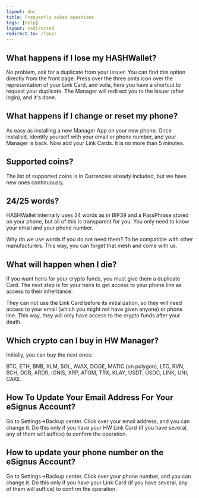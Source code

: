 ```yaml
---
layout: doc
title: Frequently asked questions
tags: [help]
layout: redirected
redirect_to: /faqs/
---
```


## What happens if I lose my HASHWallet?

No problem, ask for a duplicate from your Issuer. You can find this option directly from the front page. Press over the three pints icon over the representation of your Link Card, and voila, here you have a shortcut to request your duplicate. The Manager will redirect you to the Issuer (after login), and it's done.

## What happens if I change or reset my phone?

As easy as installing a new Manager App on your new phone. Once installed, identify yourself with your email or phone number, and your Manager is back. Now add your Link Cards. It is no more than 5 minutes.

## Supported coins?

The list of supported coins is in Currencies already included, but we have new ones continuously.

## 24/25 words?

HASHWallet internally uses 24 words as in BIP39 and a PassPhrase stored on your phone, but all of this is transparent for you. You only need to know your email and your phone number.

Why do we use words if you do not need them? To be compatible with other manufacturers. This way, you can forget that mesh and come with us.

## What will happen when I die?

If you want heirs for your crypto funds, you must give them a duplicate Card. The next step is for your heirs to get access to your phone line as access to their inheritance.

They can not use the Link Card before its initialization, so they will need access to your email (which you might not have given anyone) or phone line. This way, they will only have access to the crypto funds after your death.

## Which crypto can I buy in HW Manager?

Initially, you can buy the next ones:

BTC, ETH, BNB, XLM, SOL, AVAX, DOGE, MATIC (on polygon), LTC, RVN, BCH, DGB, ARDR, IGNIS, XRP, ATOM, TRX, KLAY, USDT, USDC, LINK, UNI, CAKE.

## How To Update Your Email Address For Your eSignus Account?

Go to Settings->Backup center. Click over your email address, and you can change it. Do this only if you have your HW Link Card (if you have several, any of them will suffice) to confirm the operation.

## How to update your phone number on the eSignus Account?

Go to Settings->Backup center. Click over your phone number, and you can change it. Do this only if you have your Link Card (if you have several, any of them will suffice) to confirm the operation.
